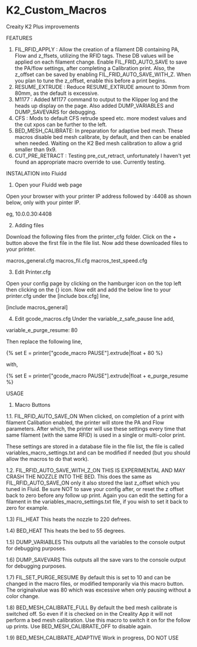 # K2_Custom_Macros
Creaity K2 Plus improvements

FEATURES

1) FIL_RFID_APPLY : Allow the creation of a filament DB containing PA, Flow and z_ffsets, utilizing the RFID tags.  These DB values will be applied on each filament change.  Enable FIL_FRID_AUTO_SAVE to save the PA/flow settings, after completing a Calibration print.  Also, the z_offset can be saved by enabling FIL_FRID_AUTO_SAVE_WITH_Z. When you plan to tune the z_offset, enable this before a print begins.
2) RESUME_EXTRUDE : Reduce RESUME_EXTRUDE amount to 30mm from 80mm, as the default is excessive.
3) M1177 : Added M1177 command to output to the Klipper log and the heads up display on the page.  Also added DUMP_VARIABLES and DUMP_SAVEVARS for debugging.
4) CFS : Mods to default CFS retrude speed etc. more modest values and the cut xpos can be further to the left.
5) BED_MESH_CALIBRATE: In preparation for adaptive bed mesh. These macros disable bed mesh calibrate, by default, and then can be enabled when needed. Waiting on the K2 Bed mesh calibration to allow a grid smaller than 9x9.
6) CUT_PRE_RETRACT : Testing pre_cut_retract, unfortunately I haven't yet found an appropriate macro override to use.  Currently testing.




INSTALATION into Fluidd


1) Open your Fluidd web page

Open your browser with your printer IP address followed by :4408 as shown below, only with your pinter IP.

eg,  10.0.0.30:4408


2) Adding files

Download the following files from the printer_cfg folder.  Click on the + button above the first file in the file list.  Now add these downloaded files to your printer.

macros_general.cfg
macros_fil.cfg
macros_test_speed.cfg


3) Edit Printer.cfg

Open your config page by clicking on the hamburger icon on the top left then clicking on the {} icon.  Now edit and add the below line to your printer.cfg under the [include box.cfg] line,

[include macros_general]


4) Edit gcode_macros.cfg
Under the variable_z_safe_pause line add,

variable_e_purge_resume: 80

Then replace the following line,

  {% set E = printer["gcode_macro PAUSE"].extrude|float + 80 %}

with,

  {% set E = printer["gcode_macro PAUSE"].extrude|float + e_purge_resume %}


USAGE

1. Macro Buttons

1.1. FIL_RFID_AUTO_SAVE_ON 
When clicked, on completion of a print with filament Calibation enabled, the printer will store the PA and Flow parameters.  After which, the printer will use these settings every time that same filament (with the same RFID) is used in a single or multi-color print.

These settings are stored in a database file in the file list, the file is called variables_macro_settings.txt and can be modified if needed (but you should allow the macros to do that work).

1.2. FIL_RFID_AUTO_SAVE_WITH_Z_ON
THIS IS EXPERIMENTAL AND MAY CRASH THE NOZZLE INTO THE BED.  This does the same as FIL_RFID_AUTO_SAVE_ON only it also stored the last z_offset which you tuned in Fluid.  Be sure NOT to save your config after, or reset the z offset back to zero before any follow up print.  Again you can edit the setting for a filament in the variables_macro_settings.txt file, if you wish to set it back to zero for example.

1.3) FIL_HEAT
This heats the nozzle to 220 defrees.

1.4) BED_HEAT
This heats the bed to 55 degrees.

1.5) DUMP_VARIABLES 
This outputs all the variables to the console output for debugging purposes. 

1.6) DUMP_SAVEVARS 
This outputs all the save vars to the console output for debugging purposes. 

1.7) FIL_SET_PURGE_RESUME
By default this is set to 10 and can be changed in the macro files, or modified temporarily via this macro button.  The originalvalue was 80 which was excessive when only pausing without a color change.

1.8) BED_MESH_CALIBRATE_FULL
By default the bed mesh calibrate is switched off.  So even if it is checked on in the Creality App it will not perform a bed mesh calibration.  Use this macro to switch it on for the follow up prints.  Use BED_MESH_CALIBRATE_OFF to disable again.  

1.9) BED_MESH_CALIBRATE_ADAPTIVE
Work in progress, DO NOT USE




